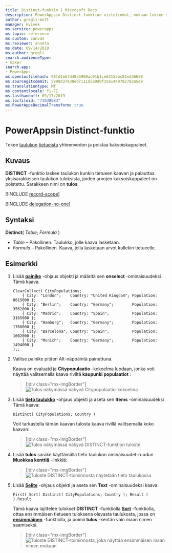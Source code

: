 ```yaml
---
title: Distinct-funktio | Microsoft Docs
description: PowerAppsin Distinct-funktion viitetiedot, mukaan lukien syntaksi ja esimerkkejä
author: gregli-msft
manager: kvivek
ms.service: powerapps
ms.topic: reference
ms.custom: canvas
ms.reviewer: anneta
ms.date: 09/14/2019
ms.author: gregli
search.audienceType:
- maker
search.app:
- PowerApps
ms.openlocfilehash: 98fd1b67d4835969ac01b1ce63155bc81ed36630
ms.sourcegitcommit: 5899d37e38ed7111d5a9d9f3561449782702a5e9
ms.translationtype: MT
ms.contentlocale: fi-FI
ms.lasthandoff: 09/17/2019
ms.locfileid: "71038083"
ms.PowerAppsDecimalTransform: true
---
```

# <a name="distinct-function-in-powerapps"></a>PowerAppsin Distinct-funktio
Tekee [taulukon](../working-with-tables.md#records) [tietueista](../working-with-tables.md) yhteenvedon ja poistaa kaksoiskappaleet.

## <a name="description"></a>Kuvaus
**DISTINCT** -funktio laskee taulukon kunkin tietueen kaavan ja palauttaa yksisarakkeisen taulukon tuloksista, joiden arvojen kaksoiskappaleet on poistettu.  Sarakkeen nimi on **tulos**.  

[!INCLUDE [record-scope](../../../includes/record-scope.md)]

[!INCLUDE [delegation-no-one](../../../includes/delegation-no-one.md)]

## <a name="syntax"></a>Syntaksi
**Distinct**( *Table*; *Formula* )

* *Table* – Pakollinen.  Taulukko, jolle kaava lasketaan.
* *Formula* – Pakollinen.  Kaava, jolla lasketaan arvot kullekin tietueelle.

## <a name="example"></a>Esimerkki

1. Lisää [**painike**](../controls/control-button.md) -ohjaus objekti ja määritä sen **onselect** -ominaisuudeksi Tämä kaava.

    ```powerapps-comma
    ClearCollect( CityPopulations;
        { City: "London";    Country: "United Kingdom"; Population: 8615000 };
        { City: "Berlin";    Country: "Germany";        Population: 3562000 };
        { City: "Madrid";    Country: "Spain";          Population: 3165000 };
        { City: "Hamburg";   Country: "Germany";        Population: 1760000 };
        { City: "Barcelona"; Country: "Spain";          Population: 1602000 };
        { City: "Munich";    Country: "Germany";        Population: 1494000 }
    );;
    ```

1. Valitse painike pitäen Alt-näppäintä painettuna.

    Kaava on evaluatd ja **Citypopulaatio** -kokoelma luodaan, jonka voit näyttää valitsemalla kaava riviltä **kaupunki populaatiot** :

    > [!div class="mx-imgBorder"]
    > ![Tulos näkymässä näkyvä Citypopulaatio-kokoelma](media/function-distinct/citypopulations-create.png)

1. Lisää [**tieto taulukko**](../controls/control-data-table.md) -ohjaus objekti ja aseta sen **Items** -ominaisuudeksi Tämä kaava:

    ```powerapps-comma
    Distinct( CityPopulations; Country )
    ```

    Voit tarkastella tämän kaavan tulosta kaava rivillä valitsemalla koko kaavan:

    > [!div class="mx-imgBorder"]
    > ![Tulos näkymässä näkyvä DISTINCT-funktion tuloste](media/function-distinct/citypopulations-distinct.png)

1. Lisää **tulos** sarake käyttämällä tieto taulukon ominaisuudet-ruudun **Muokkaa kenttiä** -linkkiä:

    > [!div class="mx-imgBorder"]
    > ![Tuloste DISTINCT-toiminnosta näytetään tieto taulukossa](media/function-distinct/citypopulations-datatable.png)

1. Lisää [**Selite**](../controls/control-text-box.md) -ohjaus objekti ja aseta sen **Text** -ominaisuudeksi kaava:

    ```powerapps-comma
    First( Sort( Distinct( CityPopulations; Country ); Result ) ).Result
    ```

    Tämä kaava lajittelee tulokset **DISTINCT** -funktiolla [**Sort**](function-sort.md) -funktiolla, ottaa ensimmäisen tietueen tuloksena olevasta taulukosta, jossa on [**ensimmäinen**](function-first-last.md) -funktiolla, ja poimii **tulos** -kentän vain maan nimen saamiseksi.

    > [!div class="mx-imgBorder"]
    > ![Tuloste DISTINCT-toiminnosta, joka näyttää ensimmäisen maan nimen mukaan](media/function-distinct/citypopulations-first.png)

     
